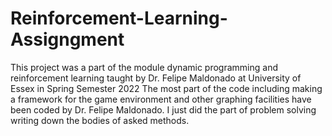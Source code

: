 # Reinforcement-Learning-Assigngment
This project was a part of the module dynamic programming and reinforcement learning taught by Dr. Felipe Maldonado at University of Essex in Spring Semester 2022
The most part of the code including making a framework for the game environment and other graphing facilities have been coded by Dr. Felipe Maldonado. I just did the part of problem solving writing down the bodies of asked methods.
